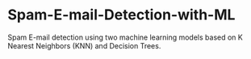 # Spam-E-mail-Detection-with-ML
Spam E-mail detection using two machine learning models based on K Nearest Neighbors  (KNN) and Decision Trees.
